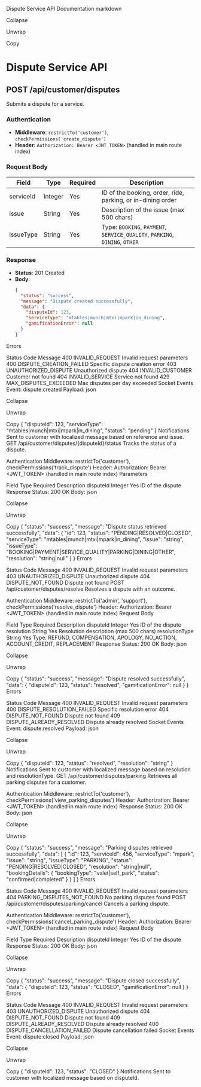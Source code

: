 Dispute Service API Documentation
markdown

Collapse

Unwrap

Copy
# Dispute Service API

## POST /api/customer/disputes

Submits a dispute for a service.

### Authentication
- **Middleware**: `restrictTo('customer')`, `checkPermissions('create_dispute')`
- **Header**: `Authorization: Bearer <JWT_TOKEN>` (handled in main route index)

### Request Body
| Field        | Type   | Required | Description                              |
|--------------|--------|----------|------------------------------------------|
| serviceId    | Integer| Yes      | ID of the booking, order, ride, parking, or in-dining order |
| issue        | String | Yes      | Description of the issue (max 500 chars) |
| issueType    | String | Yes      | Type: `BOOKING`, `PAYMENT`, `SERVICE_QUALITY`, `PARKING`, `DINING`, `OTHER` |

### Response
- **Status**: 201 Created
- **Body**:
  ```json
  {
    "status": "success",
    "message": "Dispute created successfully",
    "data": {
      "disputeId": 123,
      "serviceType": "mtables|munch|mtxi|mpark|in_dining",
      "gamificationError": null
    }
  }
Errors

Status	Code	Message
400	INVALID_REQUEST	Invalid request parameters
400	DISPUTE_CREATION_FAILED	Specific dispute creation error
403	UNAUTHORIZED_DISPUTE	Unauthorized dispute
404	INVALID_CUSTOMER	Customer not found
404	INVALID_SERVICE	Service not found
429	MAX_DISPUTES_EXCEEDED	Max disputes per day exceeded
Socket Events
Event: dispute:created
Payload:
json

Collapse

Unwrap

Copy
{
  "disputeId": 123,
  "serviceType": "mtables|munch|mtxi|mpark|in_dining",
  "status": "pending"
}
Notifications
Sent to customer with localized message based on reference and issue.
GET /api/customer/disputes/{disputeId}/status
Tracks the status of a dispute.

Authentication
Middleware: restrictTo('customer'), checkPermissions('track_dispute')
Header: Authorization: Bearer <JWT_TOKEN> (handled in main route index)
Parameters

Field	Type	Required	Description
disputeId	Integer	Yes	ID of the dispute
Response
Status: 200 OK
Body:
json

Collapse

Unwrap

Copy
{
  "status": "success",
  "message": "Dispute status retrieved successfully",
  "data": {
    "id": 123,
    "status": "PENDING|RESOLVED|CLOSED",
    "serviceType": "mtables|munch|mtxi|mpark|in_dining",
    "issue": "string",
    "issueType": "BOOKING|PAYMENT|SERVICE_QUALITY|PARKING|DINING|OTHER",
    "resolution": "string|null"
  }
}
Errors

Status	Code	Message
400	INVALID_REQUEST	Invalid request parameters
403	UNAUTHORIZED_DISPUTE	Unauthorized dispute
404	DISPUTE_NOT_FOUND	Dispute not found
POST /api/customer/disputes/resolve
Resolves a dispute with an outcome.

Authentication
Middleware: restrictTo('admin', 'support'), checkPermissions('resolve_dispute')
Header: Authorization: Bearer <JWT_TOKEN> (handled in main route index)
Request Body

Field	Type	Required	Description
disputeId	Integer	Yes	ID of the dispute
resolution	String	Yes	Resolution description (max 500 chars)
resolutionType	String	Yes	Type: REFUND, COMPENSATION, APOLOGY, NO_ACTION, ACCOUNT_CREDIT, REPLACEMENT
Response
Status: 200 OK
Body:
json

Collapse

Unwrap

Copy
{
  "status": "success",
  "message": "Dispute resolved successfully",
  "data": {
    "disputeId": 123,
    "status": "resolved",
    "gamificationError": null
  }
}
Errors

Status	Code	Message
400	INVALID_REQUEST	Invalid request parameters
400	DISPUTE_RESOLUTION_FAILED	Specific resolution error
404	DISPUTE_NOT_FOUND	Dispute not found
409	DISPUTE_ALREADY_RESOLVED	Dispute already resolved
Socket Events
Event: dispute:resolved
Payload:
json

Collapse

Unwrap

Copy
{
  "disputeId": 123,
  "status": "resolved",
  "resolution": "string"
}
Notifications
Sent to customer with localized message based on resolution and resolutionType.
GET /api/customer/disputes/parking
Retrieves all parking disputes for a customer.

Authentication
Middleware: restrictTo('customer'), checkPermissions('view_parking_disputes')
Header: Authorization: Bearer <JWT_TOKEN> (handled in main route index)
Response
Status: 200 OK
Body:
json

Collapse

Unwrap

Copy
{
  "status": "success",
  "message": "Parking disputes retrieved successfully",
  "data": [
    {
      "id": 123,
      "serviceId": 456,
      "serviceType": "mpark",
      "issue": "string",
      "issueType": "PARKING",
      "status": "PENDING|RESOLVED|CLOSED",
      "resolution": "string|null",
      "bookingDetails": {
        "bookingType": "valet|self_park",
        "status": "confirmed|completed"
      }
    }
  ]
}
Errors

Status	Code	Message
400	INVALID_REQUEST	Invalid request parameters
404	PARKING_DISPUTES_NOT_FOUND	No parking disputes found
POST /api/customer/disputes/parking/cancel
Cancels a parking dispute.

Authentication
Middleware: restrictTo('customer'), checkPermissions('cancel_parking_dispute')
Header: Authorization: Bearer <JWT_TOKEN> (handled in main route index)
Request Body

Field	Type	Required	Description
disputeId	Integer	Yes	ID of the dispute
Response
Status: 200 OK
Body:
json

Collapse

Unwrap

Copy
{
  "status": "success",
  "message": "Dispute closed successfully",
  "data": {
    "disputeId": 123,
    "status": "CLOSED",
    "gamificationError": null
  }
}
Errors

Status	Code	Message
400	INVALID_REQUEST	Invalid request parameters
403	UNAUTHORIZED_DISPUTE	Unauthorized dispute
404	DISPUTE_NOT_FOUND	Dispute not found
409	DISPUTE_ALREADY_RESOLVED	Dispute already resolved
400	DISPUTE_CANCELLATION_FAILED	Dispute cancellation failed
Socket Events
Event: dispute:closed
Payload:
json

Collapse

Unwrap

Copy
{
  "disputeId": 123,
  "status": "CLOSED"
}
Notifications
Sent to customer with localized message based on disputeId.